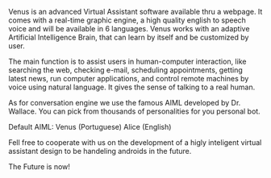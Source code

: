 Venus is an advanced Virtual Assistant software available thru a webpage. It comes with a real-time graphic engine, a high quality english to speech voice and will be available in 6 languages. Venus works with an adaptive Artificial Intelligence Brain, that can learn by itself and be customized by user.

The main function is to assist users in human-computer interaction, like searching the web, checking e-mail, scheduling appointments, getting latest news, run computer applications, and control remote machines by voice using natural language. It gives the sense of talking to a real human.

As for conversation engine we use the famous AIML developed by Dr. Wallace. You can pick from thousands of personalities for you personal bot.

Default AIML:
Venus (Portuguese)
Alice (English)

Fell free to cooperate with us on the development of a higly inteligent virtual assistant design to be handeling androids in the future.

The Future is now!